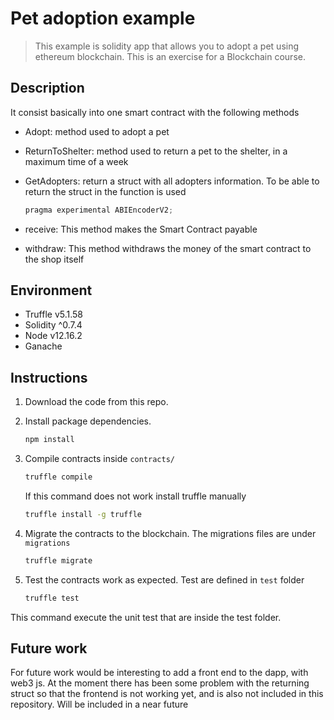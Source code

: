 
# Pet adoption example

 >This example is solidity app that allows you to adopt a pet using ethereum blockchain. This is an exercise for a Blockchain course.

## Description

It consist basically into one smart contract with the following methods  

- Adopt: method used to adopt a pet
- ReturnToShelter: method used to return a pet to the shelter, in a maximum time of a week
- GetAdopters: return a struct with all adopters information. To be able to return the struct in the function is used

    ```js
    pragma experimental ABIEncoderV2;
    ```

- receive: This method makes the Smart Contract payable
- withdraw: This method withdraws the money of the smart contract to the shop itself

## Environment

- Truffle v5.1.58
- Solidity ^0.7.4
- Node v12.16.2
- Ganache

## Instructions

1. Download the code from this repo.

2. Install package dependencies.

    ```sh
    npm install
    ```

3. Compile contracts inside `contracts/`

    ```sh
    truffle compile
    ```

    If this command does not work install truffle manually

    ```sh
    truffle install -g truffle
    ```

4. Migrate the contracts to the blockchain. The migrations files are under `migrations`

    ```sh
    truffle migrate
    ```

5. Test the contracts work as expected. Test are defined in `test` folder

    ```sh
    truffle test
    ```

This command execute the unit test that are inside the test folder.

## Future work

For future work would be interesting to add a front end to the dapp, with web3 js. At the moment there has been some problem with the returning struct so that the frontend is not working yet, and is also not included in this repository. Will be included in a near future
